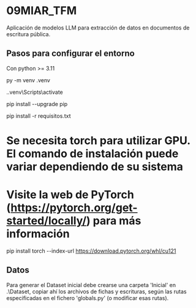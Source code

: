# 09MIAR_TFM
Aplicación de modelos LLM para extracción de datos en documentos de escritura pública.

## Pasos para configurar el entorno
Con python >= 3.11

py -m venv .venv

.\.venv\Scripts\activate

pip install --upgrade pip

pip install -r requisitos.txt

# Se necesita torch para utilizar GPU. El comando de instalación puede variar dependiendo de su sistema
# Visite la web de PyTorch (https://pytorch.org/get-started/locally/) para más información
pip install torch --index-url https://download.pytorch.org/whl/cu121

## Datos
Para generar el Dataset inicial debe crearse una carpeta 'Inicial' en .\Dataset, copiar ahí los archivos de fichas y escrituras, según las rutas especificadas en el fichero 'globals.py' (o modificar esas rutas).
